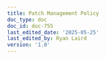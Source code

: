 ```yaml
---
title: Patch Management Policy
doc_type: doc
doc_id: doc-755
last_edited_date: '2025-05-25'
last_edited_by: Ryan Laird
version: '1.0'
---
```


<!-- Unsupported block type: unsupported -->
